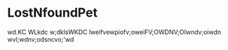 # LostNfoundPet
wd.KC WLkdc w;dklsWKDC 
lweifvewpiofv;oweiFV;OWDNV;OIwndv;oiwdn
wvl;wdnv;odsncvo;'wd
